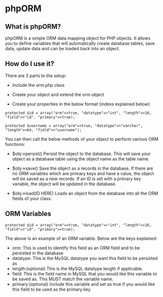 phpORM
======

What is phpORM?
--------------
phpORM is a simple ORM data mapping object for PHP objects. It allows you to define variables that will automatically create database tables, save data, update data and can be loaded back into an object.

How do I use it?
--------------
There are 3 parts to the setup:
- Include the orm.php class

- Create your object and extend the orm object

- Create your properties in the below format (indexs explained below):


`protected $id = array("orm"=>true, "datatype"=>"int", "length"=>16, "field"=>"id", "primary"=>true);`

`protected $username = array("orm"=>true, "datatype"=>"varchar", "length"=>64, "field"=>"username");`

You can then call the below methods of your object to perform various ORM functions:
- $obj->persist()
Persist the object to the database. This will save your object as a database table using the object name as the table name.

- $obj->save()
Save the object as a records in the database. If there are no ORM variables which are primary keys and have a value, the object will be saved as a new records. If an ID is set with a primary key variable, the object will be updated in the database.

- $obj->load(ID HERE)
Loads an object from the database into all the ORM fields of your class.

ORM Variables
--------------
`protected $id = array("orm"=>true, "datatype"=>"int", "length"=>16, "field"=>"id", "primary"=>true);`


The above is an example of an ORM variable. Below are the keys explained:
- orm: This is used to identify this field as an ORM field and to be persisted in the database
- datatype: This is the MySQL datatype you want this field to be persisted as
- length:(optional) This is the MySQL datatype length if applicable.
- field: This is the field name in MySQL that you would like this variable to be saved as. This MUST match the variable name.
- primary:(optional) Include this variable and set as true if you would like this field to be used as the primary key

